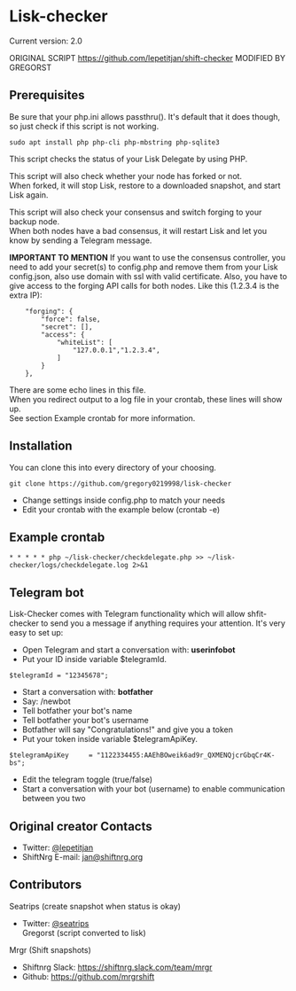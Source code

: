 # Lisk-checker
Current version: 2.0


ORIGINAL SCRIPT https://github.com/lepetitjan/shift-checker
MODIFIED BY GREGORST

## Prerequisites
Be sure that your php.ini allows passthru(). It's default that it does though, so just check if this script is not working.
```
sudo apt install php php-cli php-mbstring php-sqlite3
```


This script checks the status of your Lisk Delegate by using PHP.<br>
 
 
This script will also check whether your node has forked or not.<br>
When forked, it will stop Lisk, restore to a downloaded snapshot, and start Lisk again.
  
This script will also check your consensus and switch forging to your backup node.<br>
When both nodes have a bad consensus, it will restart Lisk and let you know by sending a Telegram message.

<b>IMPORTANT TO MENTION</b>
If you want to use the consensus controller, you need to add your secret(s) to config.php and remove them from your Lisk config.json, also use domain with ssl with valid certificate. 
Also, you have to give access to the forging API calls for both nodes. Like this (1.2.3.4 is the extra IP):
```
    "forging": {
        "force": false,
        "secret": [],
        "access": {
            "whiteList": [
                "127.0.0.1","1.2.3.4",
            ]
        }
    },
```


There are some echo lines in this file.<br>
When you redirect output to a log file in your crontab, these lines will show up. <br>
See section Example crontab for more information.






## Installation
You can clone this into every directory of your choosing. 
```
git clone https://github.com/gregory0219998/lisk-checker
```
* Change settings inside config.php to match your needs
* Edit your crontab with the example below (crontab -e)

## Example crontab
```
* * * * * php ~/lisk-checker/checkdelegate.php >> ~/lisk-checker/logs/checkdelegate.log 2>&1
```

## Telegram bot
Lisk-Checker comes with Telegram functionality which will allow shfit-checker to send you a message if anything requires your attention. It's very easy to set up: 
* Open Telegram and start a conversation with: <b>userinfobot</b>
* Put your ID inside variable $telegramId. 
```
$telegramId = "12345678";
```
* Start a conversation with: <b>botfather</b>
* Say: /newbot
* Tell botfather your bot's name
* Tell botfather your bot's username
* Botfather will say "Congratulations!" and give you a token
* Put your token inside variable $telegramApiKey. 
```
$telegramApiKey 	= "1122334455:AAEhBOweik6ad9r_QXMENQjcrGbqCr4K-bs";
```
* Edit the telegram toggle (true/false)
* Start a conversation with your bot (username) to enable communication between you two


## Original creator Contacts 
* Twitter: [@lepetitjan](https://twitter.com/lepetitjan) 
* ShiftNrg E-mail: [jan@shiftnrg.org](mailto:jan@shiftnrg.org) 



## Contributors
Seatrips (create snapshot when status is okay)
* Twitter: [@seatrips<br>](https://twitter.com/seatrips)
Gregorst (script converted to lisk)

Mrgr (Shift snapshots)
* Shiftnrg Slack: https://shiftnrg.slack.com/team/mrgr
* Github: https://github.com/mrgrshift
